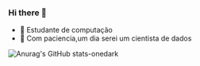 ### Hi there 👋

- 🌱 Estudante de computação
- 🤔 Com paciencia,um dia serei um cientista de dados

![Anurag's GitHub stats-onedark](https://github-readme-stats.vercel.app/api?username=Jonatas-G-Oliveira&show_icons=true)
